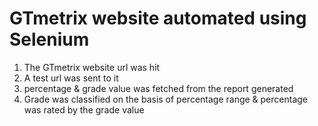 
# GTmetrix website automated using Selenium
<ol>
<li> The GTmetrix website url was hit</li>
<li> A test url was sent to it </li>
<li> percentage & grade value was fetched from the report generated </li>
<li> Grade was classified on the basis of percentage range & percentage was rated by the grade value </li>
</ol>
